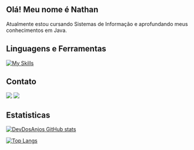 ## Olá! Meu nome é Nathan 

Atualmente estou cursando Sistemas de Informação e aprofundando meus conhecimentos em Java.

  ## Linguagens e Ferramentas
  [![My Skills](https://skillicons.dev/icons?i=java,spring,maven,gradle,hibernate,mysql,postgres,rabbitmq,docker,postman,git,github)](https://skillicons.dev)

  ## Contato

  <a href= "mailto:nathang2804@gmail.com"><img src = "https://img.shields.io/badge/Gmail-D14836?style=for-the-badge&logo=gmail&logoColor=white" target = "_blanck"></a>
  <a href= "https://www.linkedin.com/in/nathan-dos-anjos-gon%C3%A7alves-58849424a/" target = "_blank>"><img src = "https://img.shields.io/badge/LinkedIn-0077B5?style=for-the-badge&logo=linkedin&logoColor=white" target = "_blanck"></a>

## Estatisticas

[![DevDosAnjos GitHub stats](https://github-readme-stats.vercel.app/api?username=DevDosAnjos)](https://github.com/DevDosAnjos/github-readme-stats)

[![Top Langs](https://github-readme-stats.vercel.app/api/top-langs/?username=DevDosAnjos&layout=compact)](https://github.com/DevDosAnjos/github-readme-stats)

